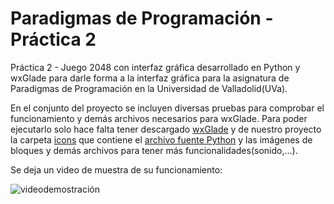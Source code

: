 # Paradigmas de Programación - Práctica 2

Práctica 2 - Juego 2048 con interfaz gráfica desarrollado en Python y wxGlade para darle forma a la interfaz gráfica para la asignatura de Paradigmas de Programación en la Universidad de Valladolid(UVa).

En el conjunto del proyecto se incluyen diversas pruebas para comprobar el funcionamiento y demás archivos necesarios para wxGlade. Para poder ejecutarlo solo hace falta tener descargado [wxGlade](practica2/wxGlade-0.9.5) y de nuestro proyecto la
carpeta [icons](practica2/icons) que contiene el [archivo fuente Python](practica2/icons/migchav.py) y las imágenes de bloques y demás archivos para tener más funcionalidades(sonido,...).

Se deja un video de muestra de su funcionamiento:


![videodemostración](https://user-images.githubusercontent.com/57954333/123929211-ea096600-d98e-11eb-8c7a-d9a70f9105a2.gif)
